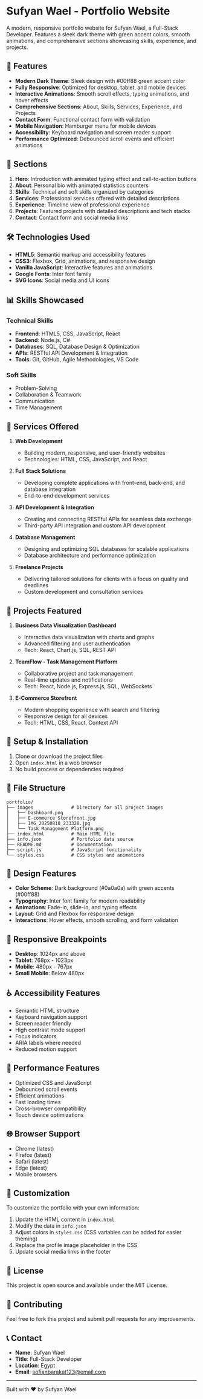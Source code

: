# Sufyan Wael - Portfolio Website

A modern, responsive portfolio website for Sufyan Wael, a Full-Stack Developer. Features a sleek dark theme with green accent colors, smooth animations, and comprehensive sections showcasing skills, experience, and projects.

## 🚀 Features

- **Modern Dark Theme**: Sleek design with #00ff88 green accent color
- **Fully Responsive**: Optimized for desktop, tablet, and mobile devices
- **Interactive Animations**: Smooth scroll effects, typing animations, and hover effects
- **Comprehensive Sections**: About, Skills, Services, Experience, and Projects
- **Contact Form**: Functional contact form with validation
- **Mobile Navigation**: Hamburger menu for mobile devices
- **Accessibility**: Keyboard navigation and screen reader support
- **Performance Optimized**: Debounced scroll events and efficient animations

## 📱 Sections

1. **Hero**: Introduction with animated typing effect and call-to-action buttons
2. **About**: Personal bio with animated statistics counters
3. **Skills**: Technical and soft skills organized by categories
4. **Services**: Professional services offered with detailed descriptions
5. **Experience**: Timeline view of professional experience
6. **Projects**: Featured projects with detailed descriptions and tech stacks
7. **Contact**: Contact form and social media links

## 🛠️ Technologies Used

- **HTML5**: Semantic markup and accessibility features
- **CSS3**: Flexbox, Grid, animations, and responsive design
- **Vanilla JavaScript**: Interactive features and animations
- **Google Fonts**: Inter font family
- **SVG Icons**: Social media and UI icons

## 📊 Skills Showcased

### Technical Skills
- **Frontend**: HTML5, CSS, JavaScript, React
- **Backend**: Node.js, C#
- **Databases**: SQL, Database Design & Optimization
- **APIs**: RESTful API Development & Integration
- **Tools**: Git, GitHub, Agile Methodologies, VS Code

### Soft Skills
- Problem-Solving
- Collaboration & Teamwork
- Communication
- Time Management

## 💼 Services Offered

1. **Web Development**
   - Building modern, responsive, and user-friendly websites
   - Technologies: HTML, CSS, JavaScript, and React

2. **Full Stack Solutions**
   - Developing complete applications with front-end, back-end, and database integration
   - End-to-end development services

3. **API Development & Integration**
   - Creating and connecting RESTful APIs for seamless data exchange
   - Third-party API integration and custom API development

4. **Database Management**
   - Designing and optimizing SQL databases for scalable applications
   - Database architecture and performance optimization

5. **Freelance Projects**
   - Delivering tailored solutions for clients with a focus on quality and deadlines
   - Custom development and consultation services

## 🎯 Projects Featured

1. **Business Data Visualization Dashboard**
   - Interactive data visualization with charts and graphs
   - Advanced filtering and user authentication
   - Tech: React, Chart.js, SQL, REST API

2. **TeamFlow - Task Management Platform**
   - Collaborative project and task management
   - Real-time updates and notifications
   - Tech: React, Node.js, Express.js, SQL, WebSockets

3. **E-Commerce Storefront**
   - Modern shopping experience with search and filtering
   - Responsive design for all devices
   - Tech: HTML, CSS, React, Context API

## 🚀 Setup & Installation

1. Clone or download the project files
2. Open `index.html` in a web browser
3. No build process or dependencies required

## 📁 File Structure

```
portfolio/
├── images              # Directory for all project images
│   ├── Dashboard.png
│   ├── E-commerce Storefront.jpg
│   ├── IMG_20250818_233328.jpg
│   └── Task Management Platform.png
├── index.html          # Main HTML file
├── info.json           # Portfolio data source
├── README.md           # Documentation
├── script.js           # JavaScript functionality
└── styles.css          # CSS styles and animations
```

## 🎨 Design Features

- **Color Scheme**: Dark background (#0a0a0a) with green accents (#00ff88)
- **Typography**: Inter font family for modern readability
- **Animations**: Fade-in, slide-in, and typing effects
- **Layout**: Grid and Flexbox for responsive design
- **Interactions**: Hover effects, smooth scrolling, and form validation

## 📱 Responsive Breakpoints

- **Desktop**: 1024px and above
- **Tablet**: 768px - 1023px
- **Mobile**: 480px - 767px
- **Small Mobile**: Below 480px

## ♿ Accessibility Features

- Semantic HTML structure
- Keyboard navigation support
- Screen reader friendly
- High contrast mode support
- Focus indicators
- ARIA labels where needed
- Reduced motion support

## 🚀 Performance Features

- Optimized CSS and JavaScript
- Debounced scroll events
- Efficient animations
- Fast loading times
- Cross-browser compatibility
- Touch device optimizations

## 🌐 Browser Support

- Chrome (latest)
- Firefox (latest)
- Safari (latest)
- Edge (latest)
- Mobile browsers

## 📝 Customization

To customize the portfolio with your own information:

1. Update the HTML content in `index.html`
2. Modify the data in `info.json`
3. Adjust colors in `styles.css` (CSS variables can be added for easier theming)
4. Replace the profile image placeholder in the CSS
5. Update social media links in the footer

## 📄 License

This project is open source and available under the MIT License.

## 🤝 Contributing

Feel free to fork this project and submit pull requests for any improvements.

## 📞 Contact

- **Name**: Sufyan Wael
- **Title**: Full-Stack Developer
- **Location**: Egypt
- **Email**: sofianbarakat123@email.com

---

Built with ❤️ by Sufyan Wael

